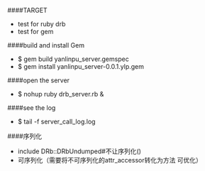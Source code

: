 ####TARGET
- test for ruby drb
- test for gem  

####build and install Gem
- $ gem build yanlinpu_server.gemspec
- $ gem install yanlinpu_server-0.0.1.ylp.gem

####open the server
- $  nohup ruby drb_server.rb &

####see the log
- $ tail -f server_call_log.log

####序列化
- include DRb::DRbUndumped#不让序列化()
- 可序列化（需要将不可序列化的attr_accessor转化为方法 可优化）